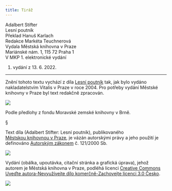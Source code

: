 ```yaml
---
title: Tiráž
---
```


Adalbert Stifter    
Lesní poutník  
Překlad Hanuš Karlach  
Redakce Markéta Teuchnerová  
Vydala Městská knihovna v Praze  
Mariánské nám. 1, 115 72 Praha 1  
V MKP 1. elektronické vydání  
1. vydání z 13. 6. 2022.

***

Znění tohoto textu vychází z díla [Lesní poutník](https://search.mlp.cz/cz/titul/lesni-poutnik/2390816/#/) tak, jak bylo vydáno nakladatelstvím Vitalis v Praze v roce 2004. Pro potřeby vydání Městské knihovny v Praze byl text redakčně zpracován.

![](../Images/MZK_logo_tyrkys_transparent.jpg)

Podle předlohy z fondu Moravské zemské knihovny v Brně.

§

Text díla (Adalbert Stifter: Lesní poutník), publikovaného [Městskou knihovnou v Praze](https://www.mlp.cz/cz/), je vázán autorskými právy a jeho použití je definováno [Autorským zákonem](https://www.mkcr.cz/predpisy-zakonu-709.html) č. 121/2000 Sb.

![](../Images/image001.jpg)

Vydání (obálka, upoutávka, citační stránka a grafická úprava), jehož autorem je Městská knihovna v Praze, podléhá licenci [Creative Commons Uveďte autora-Nevyužívejte dílo komerčně-Zachovejte licenci 3.0 Česko](https://creativecommons.org/licenses/by-nc-sa/3.0/cz/).


![](../Images/image002.jpg)